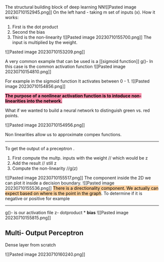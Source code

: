 The structural building block of deep learning  NN![[Pasted image 20230710152945.png]]
On the left hand  - taking m set of inputs (x). How it works:
1. First is the dot product
2. Second the bias
3. Third is the non-linearity
![[Pasted image 20230710155700.png]]
The input is multiplied by the weight.

![[Pasted image 20230710153209.png]]

 A very common example that can be used is a [[sigmoid function]]
g()- In this case is the common activation function
![[Pasted image 20230710154810.png]]

For example in the sigmoid function It activates between 0 - 1. 
![[Pasted image 20230710154856.png]]

<mark style="background: #FF5582A6;">**The purpose of a nonlinear activation function is to intoduce non-linearities into the network.**</mark>

What if we wanted to build a neural network to distinguish green vs. red points.

![[Pasted image 20230710154956.png]]

Non linearities allow us to approximate compex functions.

------

To get the output of a preceptron .
1. First compute the multp.  inputs with the  weight  // which would be z
2. Add the result // still z
3. Compute the non-linearity  //g(z)

![[Pasted image 20230710155517.png]]
The component inside the 2D we can plot it inside a decision boundary.
![[Pasted image 20230710155536.png]]
<mark style="background: #FFB86CA6;">There is a directionality component. We actually can expect 
based on where is the point in the graph</mark>. To determine if it is negative or positive for example

--------
g()- is our activation file
z- dotproduct * **bias** 
![[Pasted image 20230710155815.png]]

## Multi- Output Perceptron 

Dense layer from scratch

![[Pasted image 20230710160240.png]]

